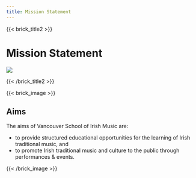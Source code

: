 ```yaml
---
title: Mission Statement
---
```

{{< brick_title2 >}}

# Mission Statement

![](/uploads/photos/20250603_ISM-258942.jpg)

{{< /brick_title2 >}}

{{< brick_image >}}
## Aims
The aims of Vancouver School of Irish Music are:

 * to provide structured educational opportunities for the learning of Irish traditional music, and
 * to promote Irish traditional music and culture to the public through performances & events.

{{< /brick_image >}}
